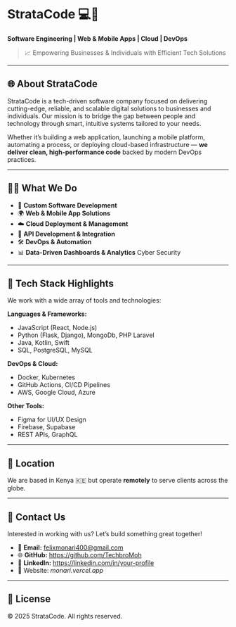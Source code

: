 # StrataCode 💻🚀  
**Software Engineering | Web & Mobile Apps | Cloud | DevOps**

> 📈 Empowering Businesses & Individuals with Efficient Tech Solutions

---

## 🌐 About StrataCode

StrataCode is a tech-driven software company focused on delivering cutting-edge, reliable, and scalable digital solutions to businesses and individuals. Our mission is to bridge the gap between people and technology through smart, intuitive systems tailored to your needs.

Whether it’s building a web application, launching a mobile platform, automating a process, or deploying cloud-based infrastructure — **we deliver clean, high-performance code** backed by modern DevOps practices.

---

## 👨‍💻 What We Do

- 🔧 **Custom Software Development**
- 🌍 **Web & Mobile App Solutions**
- ☁️ **Cloud Deployment & Management**
- 🔁 **API Development & Integration**
- 🛠 **DevOps & Automation**
- 📊 **Data-Driven Dashboards & Analytics**
       Cyber Security

---

## 💼 Tech Stack Highlights

We work with a wide array of tools and technologies:

**Languages & Frameworks:**  
- JavaScript (React, Node.js)  
- Python (Flask, Django), MongoDb, PHP Laravel  
- Java, Kotlin, Swift  
- SQL, PostgreSQL, MySQL  

**DevOps & Cloud:**  
- Docker, Kubernetes  
- GitHub Actions, CI/CD Pipelines  
- AWS, Google Cloud, Azure  

**Other Tools:**  
- Figma for UI/UX Design  
- Firebase, Supabase  
- REST APIs, GraphQL  

---

## 📍 Location

We are based in Kenya 🇰🇪 but operate **remotely** to serve clients across the globe.

---

## 📨 Contact Us

Interested in working with us? Let’s build something great together!

- 📩 **Email:** felixmonari400@gmail.com  
- 🌐 **GitHub:** https://github.com/TechbroMoh  
- 📱 **LinkedIn:** https://linkedin.com/in/your-profile  
- 🏢 Website: *monari.vercel.app*

---

## 🧾 License

© 2025 StrataCode. All rights reserved.
